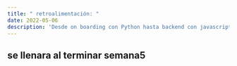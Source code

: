 ```yaml
---
title: " retroalimentación: "
date: 2022-05-06
description: 'Desde on boarding con Python hasta backend con javascript (NodeJS)'
---
```



## se llenara al terminar semana5
